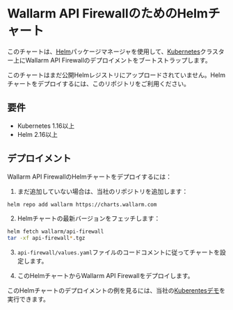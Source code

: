 # Wallarm API FirewallのためのHelmチャート

このチャートは、[Helm](https://helm.sh/)パッケージマネージャを使用して、[Kubernetes](http://kubernetes.io/)クラスター上にWallarm API Firewallのデプロイメントをブートストラップします。

このチャートはまだ公開Helmレジストリにアップロードされていません。Helmチャートをデプロイするには、このリポジトリをご利用ください。

## 要件

* Kubernetes 1.16以上
* Helm 2.16以上

## デプロイメント

Wallarm API FirewallのHelmチャートをデプロイするには：

1. まだ追加していない場合は、当社のリポジトリを追加します：

```bash
helm repo add wallarm https://charts.wallarm.com
```

2. Helmチャートの最新バージョンをフェッチします：

```bash
helm fetch wallarm/api-firewall
tar -xf api-firewall*.tgz
```

3. `api-firewall/values.yaml`ファイルのコードコメントに従ってチャートを設定します。

4. このHelmチャートからWallarm API Firewallをデプロイします。

このHelmチャートのデプロイメントの例を見るには、当社の[Kuberentesデモ](https://github.com/wallarm/api-firewall/tree/main/demo/kubernetes)を実行できます。